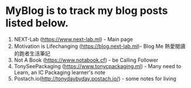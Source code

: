 # MyBlog is to track my blog posts listed below.

1. NEXT-Lab (https://www.next-lab.ml) - Main page
2. Motivation is Lifechanging (https://blog.next-lab.ml)- Blog Me 熱愛閱讀的跑者生活筆記
3. Not A Book (https://www.notabook.cf) - be Calling Follower
3. TonySeePackaging (https://www.tonycpackaging.ml)  - Many need to Learn, an IC Packaging learner's note
4. Postach.io(http://tonydaybyday.postach.io/)  - some notes for living
